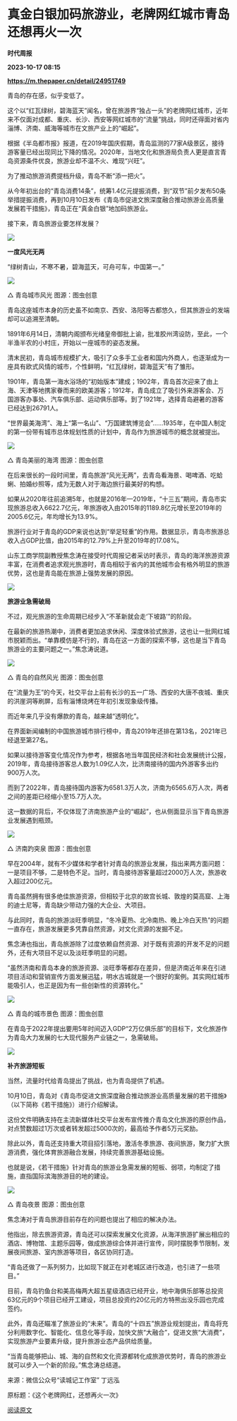 # 真金白银加码旅游业，老牌网红城市青岛还想再火一次
**时代周报**

**2023-10-17 08:15**

**https://m.thepaper.cn/detail/24951749**

青岛的存在感，似乎变低了。

这个以“红瓦绿树，碧海蓝天”闻名，曾在旅游界“独占一头”的老牌网红城市，近年来不仅面对成都、重庆、长沙、西安等网红城市的“流量”挑战，同时还得面对省内淄博、济南、威海等城市在文旅产业上的“崛起”。

根据《半岛都市报》报道，在2019年国庆假期，青岛监测的77家A级景区，接待游客量已经出现同比下降的情况。2020年，当地文化和旅游局负责人更是直言青岛资源条件优良，旅游业却不温不火、难现“兴旺”。

为了推动旅游消费提档升级，青岛不断“添一把火”。

从今年初出台的“青岛消费14条”，统筹1.4亿元提振消费，到“双节”前夕发布50条举措提振消费，再到10月10日发布《青岛市促进文旅深度融合推动旅游业高质量发展若干措施》，青岛正在“真金白银”地加码旅游业。

接下来，青岛旅游业要怎样发展？

![](https://imagepphcloud.thepaper.cn/pph/image/274/353/830.jpg)

**一度风光无两**

“绿树青山，不寒不暑，碧海蓝天，可舟可车，中国第一。”

![](https://imagepphcloud.thepaper.cn/pph/image/274/353/832.jpg)

△ 青岛城市风光 图源：图虫创意

青岛这座城市本身的历史虽不如南京、西安、洛阳等古都悠久，但其旅游业的发端却可以追溯至清朝。

1891年6月14日，清朝内阁颁布光绪皇帝御批上谕，批准胶州湾设防，至此，一个半渔半农的小村庄，开始以一座城市的姿态发展。

清末民初，青岛城市规模扩大，吸引了众多手工业者和国内外商人，也逐渐成为一座具有欧式风情的城市，个性鲜明，“红瓦绿树，碧海蓝天”有了雏形。

1901年，青岛第一海水浴场的“初始版本”建成；1902年，青岛首次迎来了由上海、天津等地携家眷而来的欧美游客；1912年，青岛成立了吸引外来游客会、万国游客办事处、汽车俱乐部、运动俱乐部等。到了1921年，选择青岛避暑的游客已经达到26791人。

“世界最美海湾”、海上“第一名山”、“万国建筑博览会”……1935年，在中国人制定的第一份带有城市总体规划性质的计划中，青岛作为旅游城市的概念就被提出。

![](https://imagepphcloud.thepaper.cn/pph/image/274/353/835.jpg)

△ 青岛美丽的海湾 图源：图虫创意

在后来很长的一段时间里，青岛旅游“风光无两”，去青岛看海景、喝啤酒、吃蛤蜊、拍婚纱照等，成为无数人对于海边旅行最美好的构想。

如果从2020年往前追溯5年，也就是2016年—2019年，“十三五”期间，青岛市实现旅游总收入6622.7亿元，年旅游收入由2015年的1189.8亿元增长至2019年的2005.6亿元，年均增长为13.9%。

旅游行业对于青岛的GDP来说也达到“举足轻重”的作用。数据显示，青岛市旅游总收入占GDP比值，由2015年的12.79%上升至2019年的17.08%。

山东工商学院副教授焦念涛在接受时代周报记者采访时表示，青岛的海洋旅游资源丰富，在消费者追求观光旅游时，青岛相较于省内的其他城市会有格外明显的旅游优势，这也是青岛能在旅游上强势发展的原因。

![](https://imagepphcloud.thepaper.cn/pph/image/274/353/838.jpg)

**旅游业急需破局**

不过，观光旅游的生命周期已经步入“不革新就会走‘下坡路’”的阶段。

在最新的旅游热潮中，消费者更加追求休闲、深度体验式旅游，这也让一批网红城市脱颖而出。“单靠模仿是不行的，青岛在这一方面的探索不够，这也是当下青岛旅游业的主要问题之一。”焦念涛说道。

![](https://imagepphcloud.thepaper.cn/pph/image/274/353/840.jpg)

△ 青岛的自然风光 图源：图虫创意

在“流量为王”的今天，社交平台上前有长沙的五一广场、西安的大唐不夜城、重庆的洪崖洞等刷屏，后有淄博烧烤在年初引发现象级传播。

而近年来几乎没有爆款的青岛，越来越“透明化”。

在界面新闻编制的中国旅游城市排行榜中，青岛2019年还排在第13名，2021年已经退至第27名。

如果以接待游客变化情况作为参考，根据各地当年国民经济和社会发展统计公报，2019年，青岛接待游客总人数为1.09亿人次，比济南接待的国内外游客多出约900万人次。

而到了2022年，青岛接待国内游客为6581.3万人次，济南为6565.6万人次，两者之间的差距已经缩小至15.7万人次。

这一数据的背后，不仅体现了济南旅游产业的“崛起”，也从侧面显示当下青岛旅游业发展遇到瓶颈。

![](https://imagepphcloud.thepaper.cn/pph/image/274/353/844.jpg)

△ 济南趵突泉 图源：图虫创意

早在2004年，就有不少媒体和学者针对青岛的旅游业发展，指出来两方面问题：一是项目不够，二是特色不足。当时，青岛接待游客量超过2000万人次，旅游收入超过200亿元。

青岛虽然拥有很多绝佳旅游资源，但相较于北京的故宫长城、敦煌的莫高窟、上海的迪士尼等，青岛缺少带动力强的大企业、大项目。

与此同时，青岛的旅游淡旺季明显，“冬冷夏热、北冷南热、晚上冷白天热”的问题一直存在，旅游发展更多凭靠自然资源，对文化资源的发掘不足。

焦念涛也指出，青岛旅游除了过度依赖自然资源、对于既有资源的开发不足的问题外，还有大项目不足以及淡旺季明显的问题。

“虽然济南和青岛本身的旅游资源、淡旺季等都存在差异，但是济南近年来在引进项目活动和营销宣传方面发展迅猛，明水古城就是一个很好的案例。其实网红城市能吸引人，也正是因为有一些创新性的资源转化。”

![](https://imagepphcloud.thepaper.cn/pph/image/274/353/846.jpg)

△ 青岛的城市景色 图源：图虫创意

在青岛于2022年提出要用5年时间迈入GDP“2万亿俱乐部”的目标下，文化旅游作为青岛大力发展的七大现代服务产业链之一，急需破局。

![](https://imagepphcloud.thepaper.cn/pph/image/274/353/848.jpg)

**补齐旅游短板**

当然，流量时代给青岛提出了挑战，也为青岛提供了机遇。

10月10日，青岛对《青岛市促进文旅深度融合推动旅游业高质量发展的若干措施》（以下简称《若干措施》）进行介绍解读。

这份文件明确支持在主流新媒体社交平台发布宣传推介青岛文化旅游的原创作品，对点赞数超过1万次或者转发超过5000次的，最高给予作者5万元奖励。

除此以外，青岛还支持重大项目招引落地，激活冬季旅游、夜间旅游，聚力扩大旅游消费，强化体育旅游融合发展，持续完善旅游基础设施。

也就是说，《若干措施》针对青岛的旅游业急需发展的短板、弱项，均制定了措施，直指国际滨海旅游目的地的建设。

![](https://imagepphcloud.thepaper.cn/pph/image/274/353/850.jpg)

△ 青岛夜景 图源：图虫创意

焦念涛对于青岛旅游目前存在的问题也提出了相应的解决办法。

他指出，除去旅游资源，青岛还可以探索发展文化资源，从海洋旅游扩展出相应的酒店、博物馆、主题乐园等，做成旅游综合体并进行宣传，同时摆脱季节限制，发展夜间旅游、室内旅游等项目，各区协同打造。

“青岛还做了一系列努力，比如现下就正在对老城区进行改造，也引进了一些项目。”

目前，青岛钓鱼台和美高梅两大超五星级酒店已经开业，地中海俱乐部等总投资63亿元的9个项目已经开工建设，项目总投资约20亿元的方特熊出没乐园也完成签约。

此外，青岛还瞄准了旅游业的“未来”。青岛的“十四五”旅游业规划提出，青岛将充分利用数字化、智能化、信息化等手段，加快文旅“大融合”，促进文旅“大消费”，实现旅游产业要素升级，提升旅游业态产品供给质量。

“当青岛能够把山、城、海的自然和文化资源都转化成旅游优势时，青岛的旅游业就可以步入一个新的阶段。”焦念涛总结道。

来源：微信公众号“读城记工作室” 丁远泓

原标题：《这个老牌网红，还想再火一次》

[阅读原文](http://mp.weixin.qq.com/s?__biz=MjM5MjEyODE4MA==&mid=2653307730&idx=3&sn=48046c534b643cda8b53c7e773090516)